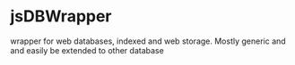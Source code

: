 # jsDBWrapper
wrapper for web databases, indexed and web storage. Mostly generic and and easily be extended to other database
